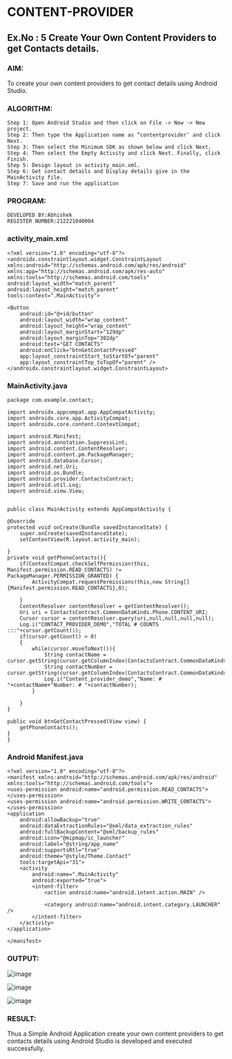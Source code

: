 # CONTENT-PROVIDER
## Ex.No : 5 Create Your Own Content Providers to get Contacts details.
### AIM:
To create your own content providers to get contact details using Android Studio.
### ALGORITHM:
```
Step 1: Open Android Studio and then click on File -> New -> New project.
Step 2: Then type the Application name as “contentprovider″ and click Next.
Step 3: Then select the Minimum SDK as shown below and click Next.
Step 4: Then select the Empty Activity and click Next. Finally, click Finish.
Step 5: Design layout in activity_main.xml.
Step 6: Get contact details and Display details give in the MainActivity file.
Step 7: Save and run the application
```
### PROGRAM:
```
DEVELOPED BY:Abhishek
REGISTER NUMBER:212221040004
```
### activity_main.xml
```
<?xml version="1.0" encoding="utf-8"?>
<androidx.constraintlayout.widget.ConstraintLayout xmlns:android="http://schemas.android.com/apk/res/android"
xmlns:app="http://schemas.android.com/apk/res-auto"
xmlns:tools="http://schemas.android.com/tools"
android:layout_width="match_parent"
android:layout_height="match_parent"
tools:context=".MainActivity">

<Button
    android:id="@+id/button"
    android:layout_width="wrap_content"
    android:layout_height="wrap_content"
    android:layout_marginStart="129dp"
    android:layout_marginTop="302dp"
    android:text="GET CONTACTS"
    android:onClick="btnGetContactPressed"
    app:layout_constraintStart_toStartOf="parent"
    app:layout_constraintTop_toTopOf="parent" />
</androidx.constraintlayout.widget.ConstraintLayout>
```
### MainActivity.java
```
package com.example.contact;

import androidx.appcompat.app.AppCompatActivity;
import androidx.core.app.ActivityCompat;
import androidx.core.content.ContextCompat;

import android.Manifest;
import android.annotation.SuppressLint;
import android.content.ContentResolver;
import android.content.pm.PackageManager;
import android.database.Cursor;
import android.net.Uri;
import android.os.Bundle;
import android.provider.ContactsContract;
import android.util.Log;
import android.view.View;


public class MainActivity extends AppCompatActivity {

@Override
protected void onCreate(Bundle savedInstanceState) {
    super.onCreate(savedInstanceState);
    setContentView(R.layout.activity_main);

}
private void getPhoneContacts(){
    if(ContextCompat.checkSelfPermission(this, Manifest.permission.READ_CONTACTS) != PackageManager.PERMISSION_GRANTED) {
        ActivityCompat.requestPermissions(this,new String[] {Manifest.permission.READ_CONTACTS},0);

    }
    ContentResolver contentResolver = getContentResolver();
    Uri uri = ContactsContract.CommonDataKinds.Phone.CONTENT_URI;
    Cursor cursor = contentResolver.query(uri,null,null,null,null);
    Log.i("CONTACT_PROVIDER_DEMO","TOTAL # COUNTS :::"+cursor.getCount());
    if(cursor.getCount() > 0)
    {
        while(cursor.moveToNext()){
            String contactName = cursor.getString(cursor.getColumnIndex(ContactsContract.CommonDataKinds.Phone.DISPLAY_NAME));
            String contactNumber = cursor.getString(cursor.getColumnIndex(ContactsContract.CommonDataKinds.Phone.NUMBER));
            Log.i("Content_provider_demo","Name: # "+contactName+"Number: # "+contactNumber);
        }

    }
}

public void btnGetContactPressed(View view) {
    getPhoneContacts();
}
}
```
### Android Manifest.java
```
<?xml version="1.0" encoding="utf-8"?>
<manifest xmlns:android="http://schemas.android.com/apk/res/android"
xmlns:tools="http://schemas.android.com/tools">
<uses-permission android:name="android.permission.READ_CONTACTS"></uses-permission>
<uses-permission android:name="android.permission.WRITE_CONTACTS"></uses-permission>
<application
    android:allowBackup="true"
    android:dataExtractionRules="@xml/data_extraction_rules"
    android:fullBackupContent="@xml/backup_rules"
    android:icon="@mipmap/ic_launcher"
    android:label="@string/app_name"
    android:supportsRtl="true"
    android:theme="@style/Theme.Contact"
    tools:targetApi="31">
    <activity
        android:name=".MainActivity"
        android:exported="true">
        <intent-filter>
            <action android:name="android.intent.action.MAIN" />

            <category android:name="android.intent.category.LAUNCHER" />
        </intent-filter>
    </activity>
</application>

</manifest>
```
### OUTPUT:

![image](https://github.com/HibaRajarajeswari/CONTENT-PROVIDER/assets/129970809/2b458cc2-e3ef-4455-afe6-48ccb4221abe)

![image](https://github.com/HibaRajarajeswari/CONTENT-PROVIDER/assets/129970809/5930b215-f280-4a93-81c6-1eaf96d4852c)

![image](https://github.com/HibaRajarajeswari/CONTENT-PROVIDER/assets/129970809/9e6c69b9-c092-4375-9418-459a9a893c9a)
### RESULT:
Thus a Simple Android Application create your own content providers to get contacts details using Android Studio is developed and executed successfully.
